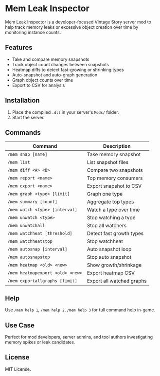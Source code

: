 # Mem Leak Inspector

Mem Leak Inspector is a developer-focused Vintage Story server mod to help track memory leaks or excessive object creation over time by monitoring instance counts.

## Features
- Take and compare memory snapshots
- Track object count changes between snapshots
- Heatmap diffs to detect fast-growing or shrinking types
- Auto-snapshot and auto-graph generation
- Graph object counts over time
- Export to CSV for analysis

## Installation
1. Place the compiled `.dll` in your server's `Mods/` folder.
2. Start the server.

## Commands

| Command | Description |
|--------|-------------|
| `/mem snap [name]` | Take memory snapshot |
| `/mem list` | List snapshot files |
| `/mem diff <A> <B>` | Compare two snapshots |
| `/mem report <name>` | Top memory consumers |
| `/mem export <name>` | Export snapshot to CSV |
| `/mem graph <type> [limit]` | Graph one type |
| `/mem summary [count]` | Aggregate top types |
| `/mem watch <type> [interval]` | Watch a type over time |
| `/mem unwatch <type>` | Stop watching a type |
| `/mem unwatchall` | Stop all watchers |
| `/mem watchheat [threshold]` | Detect fast growth types |
| `/mem watchheatstop` | Stop watchheat |
| `/mem autosnap [interval]` | Auto snapshot loop |
| `/mem autosnapstop` | Stop auto snapshot |
| `/mem heatmap <old> <new>` | Show growth/shrinkage |
| `/mem heatmapexport <old> <new>` | Export heatmap CSV |
| `/mem exportallgraphs [limit]` | Export all watched graphs |

## Help
Use `/mem help 1`, `/mem help 2`, `/mem help 3` for full command help in-game.

## Use Case
Perfect for mod developers, server admins, and tool authors investigating memory spikes or leak candidates.

## License
MIT License.
